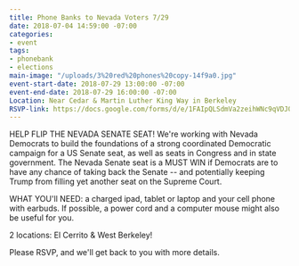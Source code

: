```yaml
---
title: Phone Banks to Nevada Voters 7/29
date: 2018-07-04 14:59:00 -07:00
categories:
- event
tags:
- phonebank
- elections
main-image: "/uploads/3%20red%20phones%20copy-14f9a0.jpg"
event-start-date: 2018-07-29 13:00:00 -07:00
event-end-date: 2018-07-29 16:00:00 -07:00
Location: Near Cedar & Martin Luther King Way in Berkeley
RSVP-link: https://docs.google.com/forms/d/e/1FAIpQLSdmVa2zeihWNc9qVDJ0XNojmPaDF4vPXrTqXPw6kOMb1CcimA/viewform
---
```


HELP FLIP THE NEVADA SENATE SEAT!  We're working with Nevada Democrats to build the foundations of a strong coordinated Democratic campaign for a US Senate seat, as well as seats in Congress and in state government.  The Nevada Senate seat is a MUST WIN if Democrats are to have any chance of taking back the Senate -- and potentially keeping Trump from filling yet another seat on the Supreme Court.

WHAT YOU'll NEED: a charged ipad, tablet or laptop and your cell phone with earbuds.  If possible, a power cord and a computer mouse might also be useful for you.

2 locations:  El Cerrito & West Berkeley!

Please RSVP, and we'll get back to you with more details.